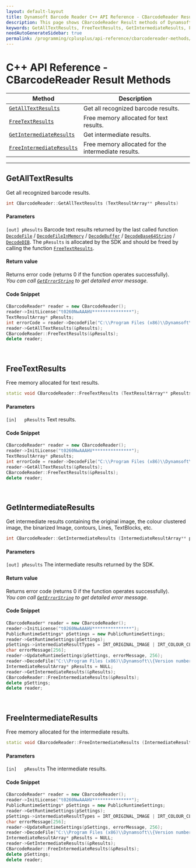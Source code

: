 ```yaml
---
layout: default-layout
title: Dynamsoft Barcode Reader C++ API Reference - CBarcodeReader Result Methods
description: This page shows CBarcodeReader Result methods of Dynamsoft Barcode Reader for C++ Language.
keywords: GetAllTextResults, FreeTextResults, GetIntermediateResults, FreeIntermediateResults, result methods, CBarcodeReader, api reference, c++
needAutoGenerateSidebar: true
permalink: /programming/cplusplus/api-reference/cbarcodereader-methods/result-v7.6.0.html
---
```



# C++ API Reference - CBarcodeReader Result Methods

  | Method               | Description |
  |----------------------|-------------|
  | [`GetAllTextResults`](#getalltextresults) | Get all recognized barcode results. |
  | [`FreeTextResults`](#freetextresults) | Free memory allocated for text results. |
  | [`GetIntermediateResults`](#getintermediateresults) | Get intermediate results. |
  | [`FreeIntermediateResults`](#freeintermediateresults) | Free memory allocated for the intermediate results. |

  ---






  
## GetAllTextResults
Get all recognized barcode results.

```cpp
int CBarcodeReader::GetAllTextResults (TextResultArray** pResults)	
```   
   
#### Parameters
`[out] pResults` Barcode text results returned by the last called function [`DecodeFile`](decode.md#decodefile) / [`DecodeFileInMemory`](decode.md#decodefileinmemory) / [`DecodeBuffer`](decode.md#decodebuffer) / [`DecodeBase64String`](decode.md#decodebase64string) / [`DecodeDIB`](decode.md#decodedib). The `pResults` is allocated by the SDK and should be freed by calling the function [`FreeTextResults`](#freetextresults).

#### Return value
Returns error code (returns 0 if the function operates successfully).    
*You can call [`GetErrorString`](status-retrieval.md#geterrorstring) to get detailed error message.*

#### Code Snippet
```cpp
CBarcodeReader* reader = new CBarcodeReader();
reader->InitLicense("t0260NwAAAHV***************");
TextResultArray* pResults;
int errorCode = reader->DecodeFile("C:\\Program Files (x86)\\Dynamsoft\\{Version number}\\Images\\AllSupportedBarcodeTypes.tif", "");
reader->GetAllTextResults(&pResults);
CBarcodeReader::FreeTextResults(&pResults);
delete reader;
```

&nbsp;





## FreeTextResults
Free memory allocated for text results.

```cpp
static void CBarcodeReader::FreeTextResults (TextResultArray** pResults)
```   
   
#### Parameters
`[in]	pResults` Text results.

#### Code Snippet
```cpp
CBarcodeReader* reader = new CBarcodeReader();
reader->InitLicense("t0260NwAAAHV***************");
TextResultArray* pResults;
int errorCode = reader->DecodeFile("C:\\Program Files (x86)\\Dynamsoft\\{Version number}\\Images\\AllSupportedBarcodeTypes.tif", "");
reader->GetAllTextResults(&pResults);
CBarcodeReader::FreeTextResults(&pResults);
delete reader;
```

&nbsp;





## GetIntermediateResults
Get intermediate results containing the original image, the colour clustered image, the binarized Image, contours, Lines, TextBlocks, etc.

```cpp
int CBarcodeReader::GetIntermediateResults (IntermediateResultArray** pResults) 
```   
   
#### Parameters
`[out] pResults` The intermediate results returned by the SDK.

#### Return value
Returns error code (returns 0 if the function operates successfully).    
*You can call [`GetErrorString`](status-retrieval.md#geterrorstring) to get detailed error message.*

#### Code Snippet
```cpp
CBarcodeReader* reader = new CBarcodeReader();
reader->InitLicense("t0260NwAAAHV***************");
PublicRuntimeSettings* pSettings = new PublicRuntimeSettings;
reader->GetRuntimeSettings(pSettings);
pSettings->intermediateResultTypes = IRT_ORIGINAL_IMAGE | IRT_COLOUR_CLUSTERED_IMAGE | IRT_COLOUR_CONVERTED_GRAYSCALE_IMAGE;
char errorMessage[256];
reader->UpdateRuntimeSettings(pSettings, errorMessage, 256);
reader->DecodeFile("C:\\Program Files (x86)\\Dynamsoft\\{Version number}\\Images\\AllSupportedBarcodeTypes.tif", "");
IntermediateResultArray* pResults = NULL;
reader->GetIntermediateResults(&pResults);
CBarcodeReader::FreeIntermediateResults(&pResults);
delete pSettings;
delete reader;
```

&nbsp;






## FreeIntermediateResults
Free memory allocated for the intermediate results.

```cpp
static void CBarcodeReader::FreeIntermediateResults (IntermediateResultArray** pResults)
```   
   
#### Parameters
`[in]	pResults` The intermediate results.

#### Code Snippet
```cpp
CBarcodeReader* reader = new CBarcodeReader();
reader->InitLicense("t0260NwAAAHV***************");
PublicRuntimeSettings* pSettings = new PublicRuntimeSettings;
reader->GetRuntimeSettings(pSettings);
pSettings->intermediateResultTypes = IRT_ORIGINAL_IMAGE | IRT_COLOUR_CLUSTERED_IMAGE | IRT_COLOUR_CONVERTED_GRAYSCALE_IMAGE;
char errorMessage[256];
reader->UpdateRuntimeSettings(pSettings, errorMessage, 256);
reader->DecodeFile("C:\\Program Files (x86)\\Dynamsoft\\{Version number}\\Images\\AllSupportedBarcodeTypes.tif", "");
IntermediateResultArray* pResults = NULL;
reader->GetIntermediateResults(&pResults);
CBarcodeReader::FreeIntermediateResults(&pResults);
delete pSettings;
delete reader;
```
